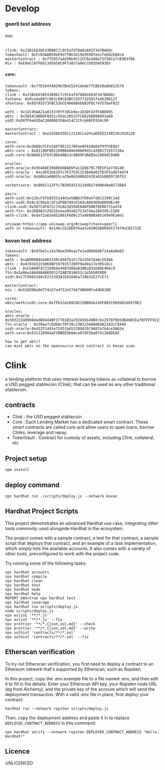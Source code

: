 # Develop

### goerli test address 

###### mix:
```
clink: 0x23B1E638F43B96C7c9CEafd70A92A91F347BA6Dc
tokenVault: 0xFc03AA054eE9d7fB61019e95907ee1feb02b0Ac6
masterContract : 0x7f5957a4d30b4CC2CF0a160e73f36Ce7cB303f0b
Mix : 0xE0aCCAfF6D13d5858C0Ffa857a0eCcb01D4593D3

```
##### core:
```
tokenvault :0x77D194fA029b7B415241dedeffCBb19e8b012570
tokens:
clink : 0x23B1E638F43B96C7c9CEafd70A92A91F347BA6Dc
Fontana: 0x0ce4a807c963c09C63BCCd3f732591fe4629012f
sFontana: 0x93f93573FBC53bCE406886E6B3FDCf47E7beFB22

weth : 0x32Cd5AA21a015339fF39Cb9ac283DF43fF4B8955
wbtc : 0x5654C0B6DF8d31c95dc20533fC66296D8A093a89
usdt:0xD07F6e03DaC20d88E35Ba414C2CFcb6BFE934c99

masterContract:
masterContract : 0xe2d38A358Cc2118Cce291aD85E2148226c016220

cores:
weth-core:0x36bDcFCFe2A879E23178Fee8F81Ab64f9fF5E0b7
wbtc-core : 0x81190FB92289B0e68e90609d3c42EB171557216a
usdt-core:0xb66b1376fC8Db4BB13c6B09FdA6D5e2989dC9400

oracles:
weth-oracle:0x95488E3988E66BAEDFaC328b79C79E5F1e778140
wbtc-oracle : 0xc4F62bb197c7F2753C151B48e02f63F5ad6744f4
usdt-oracle: 0xb8b2a6B855caC8e6634B9d242Ea01b80E9726f52

sorbettiere: 0x8691112Ffc7B305d313110d827499646e8571D64

pairs:
weth-usdt:0x12bcF97b855514441e5BBD3fD9a5fdbC2398C14d
wbtc-usdt:0x8c3C98a5c3F1dF08749cE564cA88369a6D99Ec40
clink-usdt:0x5D7C0F872c792A53d594E84AFD0B7EE06721e478
weth-ftn: 0x2DB9A312922Eeeea95e627C3474ba1D4395c12D9
weth-clink: 0xde72a63e852881FA09c27a989DBa0516949Ea0e1

uniswap:https://app.uniswap.org/#/swap?chain=goerli
weth in tokenvault: 0x146cCE28E076a43c02065B0695F27470aCb5715E
```
### kovan test address

```
tokenvault :0x97be1ca3a78ee3d9eacfe1ed8bb64bf14a8a9e03
tokens:
weth : 0xaD0D6B4da4D3150cd947b1Fc7b33567ba6c593bA
wbtc : 0xA783432Cb869AF5979357209f9e49a17e395cDcc
clink : 0xCb8A8F4721b9b8e4487d88a838BcD31b08E466c0
ftn:0x5a06e2Ab09A40B5D31f2AB7818652c1d1b50F0D0
usdt:0xC7C9665340cE2f3393A358184ba734b32E27cE73

masterContract:
mix : 0x51bD96a9d774cE7ed753e57d474B600Fa44D810D

cores:
wbtc/weth/usdt-core:0xfFb1CA288CDE25BB8de249F60515D9d816E679E2

oracles:
wbtc-oracle : 0x503222489864adE0444BF17781B3a292450149D8(0x257079b5dB460CEaf0FFFF9223117627C74d0048)
ftn-oracle : 0x39ea7cDdD8cf0f39c23B32348A069023A3cC9444
usdt-oracle:0x432F1491e72453a65328D035C9487a764ce3062e
weth-core:0x531110484aF39BEE9b6Ace07dF5be0f41268DEA5

how to get wbtc?
can mint wbtc on the opensource mock contract in kovan scan
```

# Clink

a lending platform that uses interest-bearing tokens as collateral to borrow a USD pegged stablecoin (Clink), that can
be used as any other traditional stablecoin.

## contracts

- Clink : the USD pegged stablecoin
- Core : Each Lending Market has a dedicated smart contract. These smart contracts are called core and allow users to
  open loans, borrow Clinks, leverage and repay.
- TokenVault : Contract for custody of assets, including Clink, collateral, etc

## Project setup

```
npm install
```

## deploy command

```
npx hardhat run ./scripts/deploy.js --network kovan
```

## Hardhat Project Scripts

This project demonstrates an advanced Hardhat use case, integrating other tools commonly used alongside Hardhat in the
ecosystem.

The project comes with a sample contract, a test for that contract, a sample script that deploys that contract, and an
example of a task implementation, which simply lists the available accounts. It also comes with a variety of other
tools, preconfigured to work with the project code.

Try running some of the following tasks:

```shell
npx hardhat accounts
npx hardhat compile
npx hardhat clean
npx hardhat test
npx hardhat node
npx hardhat help
REPORT_GAS=true npx hardhat test
npx hardhat coverage
npx hardhat run scripts/deploy.js
node scripts/deploy.js
npx eslint '**/*.js'
npx eslint '**/*.js' --fix
npx prettier '**/*.{json,sol,md}' --check
npx prettier '**/*.{json,sol,md}' --write
npx solhint 'contracts/**/*.sol'
npx solhint 'contracts/**/*.sol' --fix
```

## Etherscan verification

To try out Etherscan verification, you first need to deploy a contract to an Ethereum network that's supported by
Etherscan, such as Ropsten.

In this project, copy the .env.example file to a file named .env, and then edit it to fill in the details. Enter your
Etherscan API key, your Ropsten node URL (eg from Alchemy), and the private key of the account which will send the
deployment transaction. With a valid .env file in place, first deploy your contract:

```shell
hardhat run --network ropsten scripts/deploy.js
```

Then, copy the deployment address and paste it in to replace `DEPLOYED_CONTRACT_ADDRESS` in this command:

```shell
npx hardhat verify --network ropsten DEPLOYED_CONTRACT_ADDRESS "Hello, Hardhat!"
```

## Licence

UNLICENCED
